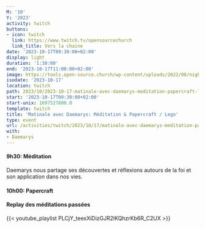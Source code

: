 ```yaml
---
M: '10'
Y: '2023'
activity: twitch
buttons:
- icon: twitch
  link: https://www.twitch.tv/opensourcechurch
  link_title: Vers la chaine
date: '2023-10-17T09:30:00+02:00'
display: light
duration: '1:30:00'
end: '2023-10-17T11:00:00+02:00'
image: https://tools.open-source.church/wp-content/uploads/2022/08/night-sky-osc-noms-de-dieu.jpg
isodate: '2023-10-17'
location: twitch
path: 2023/10/2023-10-17-matinale-avec-daemarys-meditation-papercraft-lego.md
start: '2023-10-17T09:30:00+02:00'
start-unix: 1697527800.0
template: twitch
title: 'Matinale avec Daemarys: Méditation & Papercraft / Lego'
type: event
url: /activities/twitch/2023/10/17/matinale-avec-daemarys-meditation-papercraft-lego
with:
- Daemarys
---
```

#### 9h30: Méditation



Daemarys nous partage ses découvertes et réflexions autours de la foi et son application dans nos vies.

#### 10h00: Papercraft


#### Replay des méditations passées

{{< youtube_playlist PLCjY_teexXiDizGJR2lKQhzrKb6R_C2UX >}}